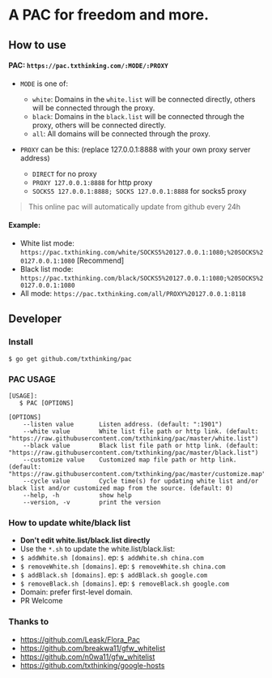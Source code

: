 # A PAC for freedom and more.

## How to use

#### PAC: `https://pac.txthinking.com/:MODE/:PROXY`

* `MODE` is one of:

    * `white`: Domains in the `white.list` will be connected directly, others will be connected through the proxy.
    * `black`: Domains in the `black.list` will be connected through the proxy, others will be connected directly.
    * `all`: All domains will be connected through the proxy.
    
* `PROXY` can be this: (replace 127.0.0.1:8888 with your own proxy server address)

    * `DIRECT` for no proxy
    * `PROXY 127.0.0.1:8888` for http proxy
    * `SOCKS5 127.0.0.1:8888; SOCKS 127.0.0.1:8888` for socks5 proxy

> This online pac will automatically update from github every 24h

#### Example:

* White list mode: `https://pac.txthinking.com/white/SOCKS5%20127.0.0.1:1080;%20SOCKS%20127.0.0.1:1080` [Recommend]
* Black list mode: `https://pac.txthinking.com/black/SOCKS5%20127.0.0.1:1080;%20SOCKS%20127.0.0.1:1080`
* All mode: `https://pac.txthinking.com/all/PROXY%20127.0.0.1:8118`

## Developer

### Install

```
$ go get github.com/txthinking/pac
```

### PAC USAGE

```
[USAGE]:
   $ PAC [OPTIONS]

[OPTIONS]
    --listen value       Listen address. (default: ":1901")
    --white value        White list file path or http link. (default: "https://raw.githubusercontent.com/txthinking/pac/master/white.list")
    --black value        Black list file path or http link. (default: "https://raw.githubusercontent.com/txthinking/pac/master/black.list")
    --customize value    Customized map file path or http link. (default: "https://raw.githubusercontent.com/txthinking/pac/master/customize.map")
    --cycle value        Cycle time(s) for updating white list and/or black list and/or customized map from the source. (default: 0)
    --help, -h           show help
    --version, -v        print the version
```

### How to update white/black list

* **Don't edit white.list/black.list directly**
* Use the `*.sh` to update the white.list/black.list:
* `$ addWhite.sh [domains]`. ep: `$ addWhite.sh china.com`
* `$ removeWhite.sh [domains]`. ep: `$ removeWhite.sh china.com`
* `$ addBlack.sh [domains]`. ep: `$ addBlack.sh google.com`
* `$ removeBlack.sh [domains]`. ep: `$ removeBlack.sh google.com`
* Domain: prefer first-level domain.
* PR Welcome

### Thanks to

* https://github.com/Leask/Flora_Pac
* https://github.com/breakwa11/gfw_whitelist
* https://github.com/n0wa11/gfw_whitelist
* https://github.com/txthinking/google-hosts
